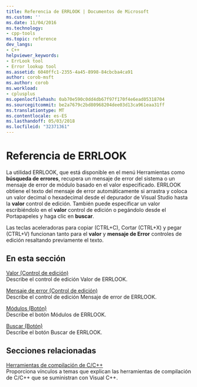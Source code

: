 ```yaml
---
title: Referencia de ERRLOOK | Documentos de Microsoft
ms.custom: ''
ms.date: 11/04/2016
ms.technology:
- cpp-tools
ms.topic: reference
dev_langs:
- C++
helpviewer_keywords:
- ErrLook tool
- Error lookup tool
ms.assetid: 6040ffc1-2355-4a45-8998-84cbcba4ca91
author: corob-msft
ms.author: corob
ms.workload:
- cplusplus
ms.openlocfilehash: 0ab70e590c0dd4db67f97f170f4e6ead05318704
ms.sourcegitcommit: be2a7679c2bd80968204dee03d13ca961eaa31ff
ms.translationtype: MT
ms.contentlocale: es-ES
ms.lasthandoff: 05/03/2018
ms.locfileid: "32371361"
---
```

# <a name="errlook-reference"></a>Referencia de ERRLOOK
La utilidad ERRLOOK, que está disponible en el menú Herramientas como **búsqueda de errores**, recupera un mensaje de error del sistema o un mensaje de error de módulo basado en el valor especificado. ERRLOOK obtiene el texto del mensaje de error automáticamente si arrastra y coloca un valor decimal o hexadecimal desde el depurador de Visual Studio hasta la **valor** control de edición. También puede especificar un valor escribiéndolo en el **valor** control de edición o pegándolo desde el Portapapeles y haga clic en **buscar**.  
  
 Las teclas aceleradoras para copiar (CTRL+C), Cortar (CTRL+X) y pegar (CTRL+V) funcionan tanto para el **valor** y **mensaje de Error** controles de edición resaltando previamente el texto.  
  
## <a name="in-this-section"></a>En esta sección  
 [Valor (Control de edición)](../../build/reference/value-edit-control.md)  
 Describe el control de edición Valor de ERRLOOK.  
  
 [Mensaje de error (Control de edición)](../../build/reference/error-message-edit-control.md)  
 Describe el control de edición Mensaje de error de ERRLOOK.  
  
 [Módulos (Botón)](../../build/reference/modules-button.md)  
 Describe el botón Módulos de ERRLOOK.  
  
 [Buscar (Botón)](../../build/reference/look-up-button.md)  
 Describe el botón Buscar de ERRLOOK.  
  
## <a name="related-sections"></a>Secciones relacionadas  
 [Herramientas de compilación de C/C++](../../build/reference/c-cpp-build-tools.md)  
 Proporciona vínculos a temas que explican las herramientas de compilación de C/C++ que se suministran con Visual C++.